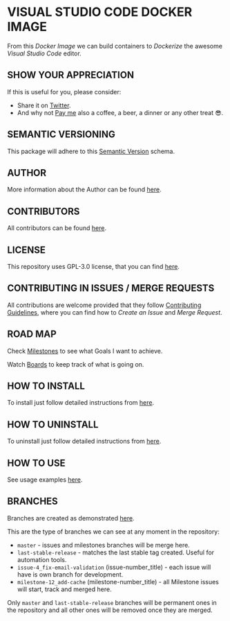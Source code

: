 # VISUAL STUDIO CODE DOCKER IMAGE

From this *Docker Image* we can build containers to *Dockerize* the awesome *Visual Studio Code* editor.


## SHOW YOUR APPRECIATION

If this is useful for you, please consider:

* Share it on [Twitter](https://twitter.com/home?status=%23Developers,%20%23DevOps%20and%20%23SysAsmin%20can%20run%20%23vscode%20from%20inside%20%23docker%20container%20https%3A//hub.docker.com/r/exadra37/visual-studio-code.%20%23Dockerize%20by%20%40Exadra37.%20).
* And why not [Pay me](https://www.paypal.me/exadra37) also a coffee, a beer, a dinner or any other treat 😎.


## SEMANTIC VERSIONING

This package will adhere to this [Semantic Version](https://gitlab.com/exadra37-versioning/semantic-versioning) schema.


## AUTHOR

More information about the Author can be found [here](AUTHOR.md).


## CONTRIBUTORS

All contributors can be found [here](CONTRIBUTORS.md).


## LICENSE

This repository uses GPL-3.0 license, that you can find [here](LICENSE).


## CONTRIBUTING IN ISSUES / MERGE REQUESTS

All contributions are welcome provided that they follow [Contributing Guidelines](CONTRIBUTING.md), where you can find
how to _Create an Issue_ and _Merge Request_.


## ROAD MAP

Check [Milestones](https://gitlab.com/exadra37-docker-images/visual-studio-code/milestones) to see what Goals I want to achieve.

Watch [Boards](https://gitlab.com/exadra37-docker-images/visual-studio-code/boards) to keep track of what is going on.


## HOW TO INSTALL

To install just follow detailed instructions from [here](docs/how-to/install.md).


## HOW TO UNINSTALL

To uninstall just follow detailed instructions from [here](docs/how-to/uninstall.md).


## HOW TO USE

See usage examples [here](docs/how-to/use.md).


## BRANCHES

Branches are created as demonstrated [here](docs/how-to/create_branches.md).

This are the type of branches we can see at any moment in the repository:

* `master` - issues and milestones branches will be merge here.
* `last-stable-release` - matches the last stable tag created. Useful for automation tools.
* `issue-4_fix-email-validation` (issue-number_title) - each issue will have is own branch for development.
* `milestone-12_add-cache` (milestone-number_title) - all Milestone issues will start, track and merged here.

Only `master` and `last-stable-release` branches will be permanent ones in the repository and all other ones will be
removed once they are merged.
